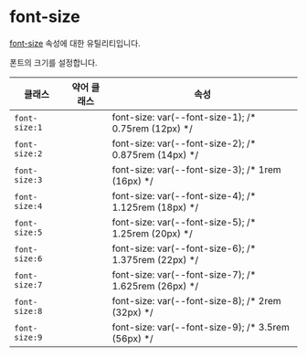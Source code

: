 # font-size

[font-size](https://developer.mozilla.org/en-US/docs/Web/CSS/font-size) 속성에 대한 유틸리티입니다.

폰트의 크기를 설정합니다.

<table>
  <thead>
    <tr>
      <th scope="col">클래스</th>
      <th scope="col">약어 클래스</th>
      <th scope="col">속성</th>
    </tr>
  </thead>
  <tbody>
<tr>
  <td><code>font-size:1</code></td>
  <td class="blank"></td>
  <td><span class="code">font-size: var(--font-size-1);</span> <span class="c:weak">/* 0.75rem (12px) */</span></td>
</tr>

<tr>
  <td><code>font-size:2</code></td>
  <td class="blank"></td>
  <td><span class="code">font-size: var(--font-size-2);</span> <span class="c:weak">/* 0.875rem (14px) */</span></td>
</tr>

<tr>
  <td><code>font-size:3</code></td>
  <td class="blank"></td>
  <td><span class="code">font-size: var(--font-size-3);</span> <span class="c:weak">/* 1rem (16px) */</span></td>
</tr>

<tr>
  <td><code>font-size:4</code></td>
  <td class="blank"></td>
  <td><span class="code">font-size: var(--font-size-4);</span> <span class="c:weak">/* 1.125rem (18px) */</span></td>
</tr>

<tr>
  <td><code>font-size:5</code></td>
  <td class="blank"></td>
  <td><span class="code">font-size: var(--font-size-5);</span> <span class="c:weak">/* 1.25rem (20px) */</span></td>
</tr>

<tr>
  <td><code>font-size:6</code></td>
  <td class="blank"></td>
  <td><span class="code">font-size: var(--font-size-6);</span> <span class="c:weak">/* 1.375rem (22px) */</span></td>
</tr>

<tr>
  <td><code>font-size:7</code></td>
  <td class="blank"></td>
  <td><span class="code">font-size: var(--font-size-7);</span> <span class="c:weak">/* 1.625rem (26px) */</span></td>
</tr>

<tr>
  <td><code>font-size:8</code></td>
  <td class="blank"></td>
  <td><span class="code">font-size: var(--font-size-8);</span> <span class="c:weak">/* 2rem (32px) */</span></td>
</tr>

<tr>
  <td><code>font-size:9</code></td>
  <td class="blank"></td>
  <td><span class="code">font-size: var(--font-size-9);</span> <span class="c:weak">/* 3.5rem (56px) */</span></td>
</tr>

  </tbody>

</table>
